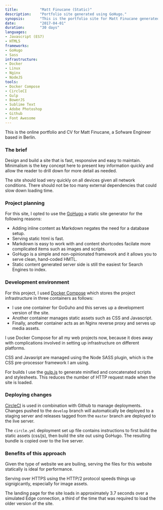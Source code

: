 ```yaml
---
title: 			"Matt Finucane (Static)"
description:	"Portfolio site generated using GoHugo."
synopsis:		"This is the portfolio site for Matt Finucane generated using the GoHugo static site generator."
date:			"2017-04-01"
duration:		"30 days"
languages: 		
- Javascript (ES7)
- HTML5
frameworks:
- GoHugo
- Sass
infrastructure: 
- Docker
- Linux
- Nginx
- NodeJS
tools:
- Docker Compose
- CircleCI
- Gulp
- BowerJS
- Sublime Text
- Adobe Photoshop
- Github
- Font Awesome
---
```


This is the online portfolio and CV for Matt Finucane, a Sofware Engineer based in Berlin.

### The brief
Design and build a site that is fast, responsive and easy to maintain. Minimalism is the key concept here to present key information quickly and allow the reader to drill down for more detail as needed.

The site should load very quickly on all devices given all network conditions. There should not be too many external dependencies that could slow down loading time.

### Project planning
For this site, I opted to use the [GoHugo](https://gohugo.io) a static site generator for the following reasons:

- Adding inline content as Markdown negates the need for a database setup.
- Serving static html is fast.
- Markdown is easy to work with and content shortcodes facilate more complicated items such as images and scripts.
- GoHugo is a simple and non-opinionated framework and it allows you to serve clean, hand-coded HMTL.
- Static content generated server side is still the easiest for Search Engines to index.

### Development environment
For this project, I used [Docker Compose](https://docs.docker.com/compose/) which stores the project infrastructure in three containers as follows:

- I use one container for GoGuho and this serves up a development version of the site. 
- Another container manages static assets such as CSS and Javascript.
- Finally, another container acts as an Nginx reverse proxy and serves up media assets.

I use Docker Compose for all my web projects now, because it does away with complications involved in setting up infrastructure on different platforms.

CSS and Javasript are managed using the Node SASS plugin, which is the CSS pre-processor framework I am using.

For builds I use the [gulp.js](http://gulpjs.com/) to generate minified and concatenated scripts and stylesheets. This reduces the number of HTTP request made when the site is loaded.

### Deploying changes
[CircleCI](https://circleci.com/) is used in combination with Github to manage deployments. Changes pushed to the `develop` branch will automatically be deployed to a staging server and releases tagged from the `master` branch are deployed to the live server.

The `circle.yml` deployment set up file contains instructions to first build the static assets (css/js), then build the site out using GoHugo. The resulting bundle is copied over to the live server.

### Benefits of this approach
Given the type of website we are builing, serving the files for this website statically is ideal for performance.

Serving over HTTPS using the HTTP/2 protocol speeds things up signigicantly, especially for image assets.

The landing page for the site loads in approximately 3.7 seconds over a simulated Edge connection, a third of the time that was required to load the older version of the site.